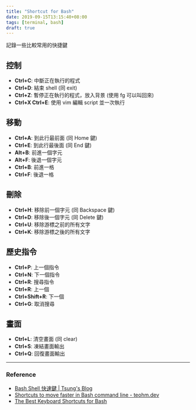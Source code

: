 ```yaml
---
title: "Shortcut for Bash"
date: 2019-09-15T13:15:40+08:00
tags: [terminal, bash]
draft: true
---
```


記錄一些比較常用的快捷鍵

## 控制
- **Ctrl+C**: 中斷正在執行的程式
- **Ctrl+D**: 結束 shell (同 exit)
- **Ctrl+Z**: 暫停正在執行的程式，放入背景 (使用 fg 可以叫回來)
- **Ctrl+X Ctrl+E**: 使用 vim 編輯 script 並一次執行

## 移動
- **Ctrl+A**: 到此行最前面 (同 Home 鍵)
- **Ctrl+E**: 到此行最後面 (同 End 鍵)
- **Alt+B**: 前進一個字元
- **Alt+F**: 後退一個字元
- **Ctrl+B**: 前進一格
- **Ctrl+F**: 後退一格

## 刪除
- **Ctrl+H**: 移除前一個字元 (同 Backspace 鍵)
- **Ctrl+D**: 移除後一個字元 (同 Delete 鍵)
- **Ctrl+U**: 移除游標之前的所有文字
- **Ctrl+K**: 移除游標之後的所有文字

## 歷史指令
- **Ctrl+P**: 上一個指令
- **Ctrl+N**: 下一個指令
- **Ctrl+R**: 搜尋指令
- **Ctrl+R**: 上一個
- **Ctrl+Shift+R**: 下一個
- **Ctrl+G**: 取消搜尋

## 畫面
- **Ctrl+L**: 清空畫面 (同 clear)
- **Ctrl+S**: 凍結畫面輸出
- **Ctrl+Q**: 回復畫面輸出

---

### Reference
- [Bash Shell 快速鍵 | Tsung's Blog](https://blog.longwin.com.tw/2006/09/bash_hot_key_2006/)
- [Shortcuts to move faster in Bash command line - teohm.dev](http://teohm.github.io/blog/2012/01/04/shortcuts-to-move-faster-in-bash-command-line/)
- [The Best Keyboard Shortcuts for Bash](https://www.howtogeek.com/howto/ubuntu/keyboard-shortcuts-for-bash-command-shell-for-ubuntu-debian-suse-redhat-linux-etc/)

